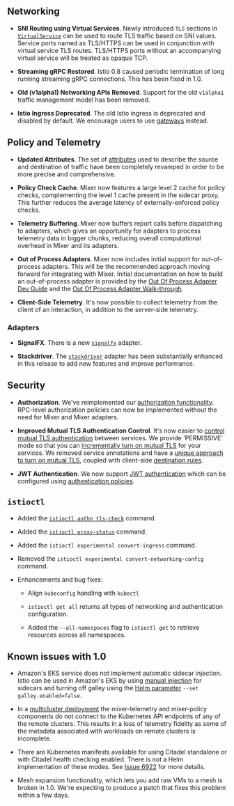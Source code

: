 ## Networking

- **SNI Routing using Virtual Services**. Newly introduced `TLS` sections in
[`VirtualService`](/docs/reference/config/networking/v1alpha3/virtual-service/) can be used to route TLS traffic
based on SNI values. Service ports named as TLS/HTTPS can be used in conjunction with
virtual service TLS routes. TLS/HTTPS ports without an accompanying virtual service will be treated as opaque TCP.

- **Streaming gRPC Restored**. Istio 0.8 caused periodic termination of long running streaming gRPC connections. This has been fixed in 1.0.

- **Old (v1alpha1) Networking APIs Removed**. Support for the old `v1alpha1` traffic management model
has been removed.

- **Istio Ingress Deprecated**. The old Istio ingress is deprecated and disabled by default. We encourage users to use [gateways](/docs/concepts/traffic-management/#gateways) instead.

## Policy and Telemetry

- **Updated Attributes**. The set of [attributes](/docs/reference/config/policy-and-telemetry/attribute-vocabulary/) used to describe the source and
destination of traffic have been completely revamped in order to be more
precise and comprehensive.

- **Policy Check Cache**. Mixer now features a large level 2 cache for policy checks, complementing the level 1 cache
present in the sidecar proxy. This further reduces the average latency of externally-enforced
policy checks.

- **Telemetry Buffering**. Mixer now buffers report calls before dispatching to adapters, which gives an opportunity for
adapters to process telemetry data in bigger chunks, reducing overall computational overhead
in Mixer and its adapters.

- **Out of Process Adapters**. Mixer now includes initial support for out-of-process adapters. This will
be the recommended approach moving forward for integrating with Mixer. Initial documentation on
how to build an out-of-process adapter is provided by the
[Out Of Process Adapter Dev Guide](https://github.com/istio/istio/wiki/Mixer-Out-Of-Process-Adapter-Dev-Guide)
and the [Out Of Process Adapter Walk-through](https://github.com/istio/istio/wiki/Mixer-Out-Of-Process-Adapter-Walkthrough).

- **Client-Side Telemetry**. It's now possible to collect telemetry from the client of an interaction,
in addition to the server-side telemetry.

### Adapters

- **SignalFX**. There is a new [`signalfx`](/docs/reference/config/policy-and-telemetry/adapters/signalfx/) adapter.

- **Stackdriver**. The [`stackdriver`](/docs/reference/config/policy-and-telemetry/adapters/stackdriver/) adapter has been substantially enhanced in this
release to add new features and improve performance.

## Security

- **Authorization**. We've reimplemented our [authorization functionality](/docs/concepts/security/#authorization).
RPC-level authorization policies can now be implemented without the need for Mixer and Mixer adapters.

- **Improved Mutual TLS Authentication Control**. It's now easier to [control mutual TLS authentication](/docs/concepts/security/#authentication) between services. We provide 'PERMISSIVE' mode so that you can
[incrementally turn on mutual TLS](/docs/tasks/security/mtls-migration/) for your services.
We removed service annotations and have a [unique approach to turn on mutual TLS](/docs/tasks/security/authn-policy/),
coupled with client-side [destination rules](/docs/concepts/traffic-management/#destination-rules).

- **JWT Authentication**. We now support [JWT authentication](/docs/concepts/security/#authentication) which can
be configured using [authentication policies](/docs/concepts/security/#authentication-policies).

## `istioctl`

- Added the [`istioctl authn tls-check`](/docs/reference/commands/istioctl/#istioctl-authn-tls-check) command.

- Added the [`istioctl proxy-status`](/docs/reference/commands/istioctl/#istioctl-proxy-status) command.

- Added the `istioctl experimental convert-ingress` command.

- Removed the `istioctl experimental convert-networking-config` command.

- Enhancements and bug fixes:

    - Align `kubeconfig` handling with `kubectl`

    - `istioctl get all` returns all types of networking and authentication configuration.

    - Added the `--all-namespaces` flag to `istioctl get` to retrieve resources across all namespaces.

## Known issues with 1.0

- Amazon's EKS service does not implement automatic sidecar injection.  Istio can be used in Amazon's
  EKS by using [manual injection](/docs/setup/additional-setup/sidecar-injection/#manual-sidecar-injection) for
  sidecars and turning off galley using the [Helm parameter](/docs/setup/install/helm)
  `--set galley.enabled=false`.

- In a [multicluster deployment](/docs/setup/install/multicluster) the mixer-telemetry
  and mixer-policy components do not connect to the Kubernetes API endpoints of any of the remote
  clusters.  This results in a loss of telemetry fidelity as some of the metadata associated
  with workloads on remote clusters is incomplete.

- There are Kubernetes manifests available for using Citadel standalone or with Citadel health checking enabled.
  There is not a Helm implementation of these modes.  See [Issue 6922](https://github.com/istio/istio/issues/6922)
  for more details.

- Mesh expansion functionality, which lets you add raw VMs to a mesh is broken in 1.0. We're expecting to produce a
patch that fixes this problem within a few days.
